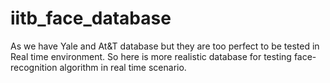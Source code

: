 # iitb_face_database
As we have Yale and At&T database but they are too perfect to be tested in Real time environment.
So here is more realistic database for testing face-recognition algorithm in real time scenario.
